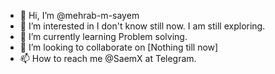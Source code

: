 - 👋 Hi, I’m @mehrab-m-sayem
- 👀 I’m interested in I don't know still now. I am still exploring.
- 🌱 I’m currently learning Problem solving.
- 💞️ I’m looking to collaborate on [Nothing till now]
- 📫 How to reach me @SaemX at Telegram.

<!---
mehrab-m-sayem/mehrab-m-sayem is a ✨ special ✨ repository because its `README.md` (this file) appears on your GitHub profile.
You can click the Preview link to take a look at your changes.
--->
